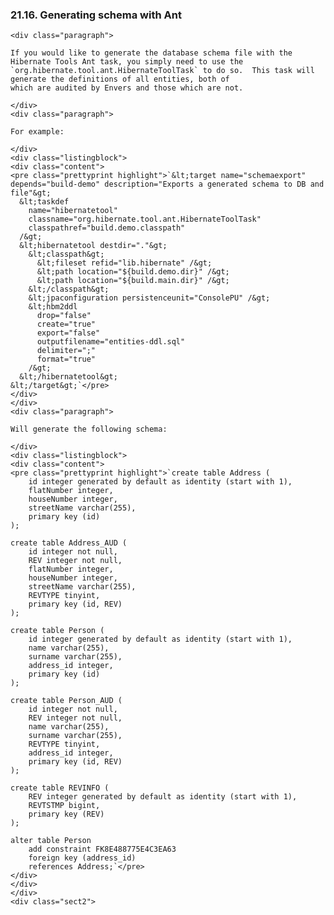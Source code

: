  ### 21.16. Generating schema with Ant

    <div class="paragraph">

    If you would like to generate the database schema file with the Hibernate Tools Ant task, you simply need to use the
    `org.hibernate.tool.ant.HibernateToolTask` to do so.  This task will generate the definitions of all entities, both of
    which are audited by Envers and those which are not.

    </div>
    <div class="paragraph">

    For example:

    </div>
    <div class="listingblock">
    <div class="content">
    <pre class="prettyprint highlight">`&lt;target name="schemaexport" depends="build-demo" description="Exports a generated schema to DB and file"&gt;
      &lt;taskdef
        name="hibernatetool"
        classname="org.hibernate.tool.ant.HibernateToolTask"
        classpathref="build.demo.classpath"
      /&gt;
      &lt;hibernatetool destdir="."&gt;
        &lt;classpath&gt;
          &lt;fileset refid="lib.hibernate" /&gt;
          &lt;path location="${build.demo.dir}" /&gt;
          &lt;path location="${build.main.dir}" /&gt;
        &lt;/classpath&gt;
        &lt;jpaconfiguration persistenceunit="ConsolePU" /&gt;
        &lt;hbm2ddl
          drop="false"
          create="true"
          export="false"
          outputfilename="entities-ddl.sql"
          delimiter=";"
          format="true"
        /&gt;
      &lt;/hibernatetool&gt;
    &lt;/target&gt;`</pre>
    </div>
    </div>
    <div class="paragraph">

    Will generate the following schema:

    </div>
    <div class="listingblock">
    <div class="content">
    <pre class="prettyprint highlight">`create table Address (
    	id integer generated by default as identity (start with 1),
    	flatNumber integer,
    	houseNumber integer,
    	streetName varchar(255),
    	primary key (id)
    );

    create table Address_AUD (
    	id integer not null,
    	REV integer not null,
    	flatNumber integer,
    	houseNumber integer,
    	streetName varchar(255),
    	REVTYPE tinyint,
    	primary key (id, REV)
    );

    create table Person (
    	id integer generated by default as identity (start with 1),
    	name varchar(255),
    	surname varchar(255),
    	address_id integer,
    	primary key (id)
    );

    create table Person_AUD (
    	id integer not null,
    	REV integer not null,
    	name varchar(255),
    	surname varchar(255),
    	REVTYPE tinyint,
    	address_id integer,
    	primary key (id, REV)
    );

    create table REVINFO (
    	REV integer generated by default as identity (start with 1),
    	REVTSTMP bigint,
    	primary key (REV)
    );

    alter table Person
    	add constraint FK8E488775E4C3EA63
    	foreign key (address_id)
    	references Address;`</pre>
    </div>
    </div>
    </div>
    <div class="sect2">
